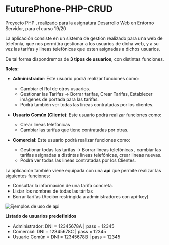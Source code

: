 # FuturePhone-PHP-CRUD
Proyecto PHP , realizado para la asignatura Desarrollo Web en Entorno Servidor, para el curso 19/20

La aplicación consiste en un sistema de gestión realizado para una web de telefonía, que nos permitira gestionar a los usuarios de dicha web, y a su vez las tarifas y lineas telefónicas que esten asignadas a dichos usuarios.

De tal forma dispondremos de **3 tipos de usuarios**, con distintas funciones.

**Roles:**
  - **Administrador**: Este usuario podrá realizar funciones como:
    - Cambiar el Rol de otros usuarios.
    - Gestionar las Tarifas -> Borrar tarifas, Crear Tarifas, Establecer imágenes de portada para las tarifas.
    - Podrá también ver todas las lineas contratadas por los clientes.
  
  - **Usuario Común (Cliente)**: Este usuario podrá realizar funciones como:
    - Crear lineas telefónicas
    - Cambiar las tarifas que tiene contratadas por otras.
    
   - **Comercial**: Este usuario podrá realizar funciones como:
     - Gestionar todas las tarifas -> Borrar lineas telefónicas , cambiar las tarifas asignadas a distintas lineas telefónicas, crear            lineas nuevas.
     - Podrá ver todas las lineas contratadas por los Clientes.
     
La aplicación también viene equipada con una **api** que permite realizar las siguientes funciones:
  - Consultar la información de una tarifa concreta.
  - Listar los nombres de todas las tárifas
  - Borrar tarifas (Acción restringida a administradores con api-key)

![Ejemplos de uso de api](https://i.gyazo.com/3254a7dc962eb9a53ade37aab21e9a45.png)

**Listado de usuarios predefinidos**
  - Administrador: DNI = 12345678A | pass = 12345
  - Comercial: DNI = 12345678C | pass = 12345
  - Usuario Común = DNI = 12345678B | pass = 12345
